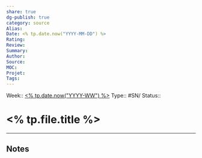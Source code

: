 ```yaml
---
share: true 
dg-publish: true
category: source
Alias:
Date: <% tp.date.now("YYYY-MM-DD") %>
Rating:
Review: 
Summary: 
Author:
Source: 
MOC:
Projet: 
Tags: 
---
```


Week:: [<% tp.date.now("YYYY-WW") %>](%3C%25%20tp.date.now(%22YYYY-WW%22)%20%25%3E.md)
Type:: #SN/
Status:: 


# <% tp.file.title %>


***

## Notes
